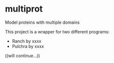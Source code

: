 # multiprot
Model proteins with multiple domains

This project is a wrapper for two different programs:
- Ranch by xxxx
- Pulchra by xxxx

((will continue...))
